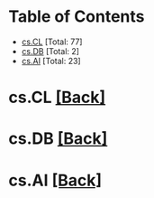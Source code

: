 <div id=toc></div>

# Table of Contents

- [cs.CL](#cs.CL) [Total: 77]
- [cs.DB](#cs.DB) [Total: 2]
- [cs.AI](#cs.AI) [Total: 23]


<div id='cs.CL'></div>

# cs.CL [[Back]](#toc)



<div id='cs.DB'></div>

# cs.DB [[Back]](#toc)



<div id='cs.AI'></div>

# cs.AI [[Back]](#toc)

